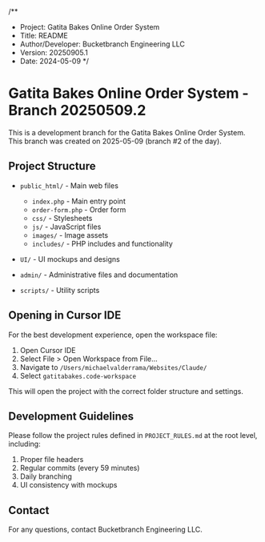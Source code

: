 /**
 * Project: Gatita Bakes Online Order System
 * Title: README
 * Author/Developer: Bucketbranch Engineering LLC
 * Version: 20250905.1
 * Date: 2024-05-09
 */

# Gatita Bakes Online Order System - Branch 20250509.2

This is a development branch for the Gatita Bakes Online Order System. This branch was created on 2025-05-09 (branch #2 of the day).

## Project Structure

- `public_html/` - Main web files
  - `index.php` - Main entry point
  - `order-form.php` - Order form
  - `css/` - Stylesheets
  - `js/` - JavaScript files
  - `images/` - Image assets
  - `includes/` - PHP includes and functionality

- `UI/` - UI mockups and designs
- `admin/` - Administrative files and documentation
- `scripts/` - Utility scripts

## Opening in Cursor IDE

For the best development experience, open the workspace file:

1. Open Cursor IDE
2. Select File > Open Workspace from File...
3. Navigate to `/Users/michaelvalderrama/Websites/Claude/`
4. Select `gatitabakes.code-workspace`

This will open the project with the correct folder structure and settings.

## Development Guidelines

Please follow the project rules defined in `PROJECT_RULES.md` at the root level, including:

1. Proper file headers
2. Regular commits (every 59 minutes)
3. Daily branching
4. UI consistency with mockups

## Contact

For any questions, contact Bucketbranch Engineering LLC.